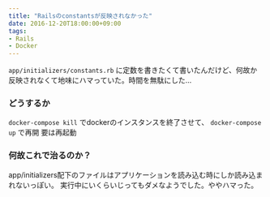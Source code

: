 ```yaml
---
title: "Railsのconstantsが反映されなかった"
date: 2016-12-20T18:00:00+09:00
tags:
- Rails
- Docker
---
```


`app/initializers/constants.rb` に定数を書きたくて書いたんだけど、何故か反映されなくて地味にハマっていた。時間を無駄にした…

<!--more-->

### どうするか

`docker-compose kill` でdockerのインスタンスを終了させて、
`docker-compose up` で再開
要は再起動

### 何故これで治るのか？

app/initializers配下のファイルはアプリケーションを読み込む時にしか読み込まれないっぽい。
実行中にいくらいじってもダメなようでした。ややハマった。
